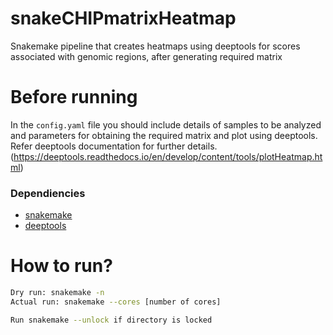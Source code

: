 # snakeCHIPmatrixHeatmap
Snakemake pipeline that creates heatmaps using deeptools for scores associated with genomic regions, after generating required matrix

# Before running
In the `config.yaml` file you should include details of samples to be analyzed and parameters for obtaining the required matrix and plot using deeptools. Refer deeptools documentation for further details.(https://deeptools.readthedocs.io/en/develop/content/tools/plotHeatmap.html)


### Dependiencies
* [snakemake](https://snakemake.readthedocs.io/en/stable/)
* [deeptools](https://deeptools.readthedocs.io/en/develop/index.html)

# How to run?
```bash
Dry run: snakemake -n
Actual run: snakemake --cores [number of cores]

Run snakemake --unlock if directory is locked
```
